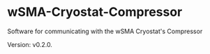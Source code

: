 # wSMA-Cryostat-Compressor
Software for communicating with the wSMA Cryostat's Compressor

Version: v0.2.0.

